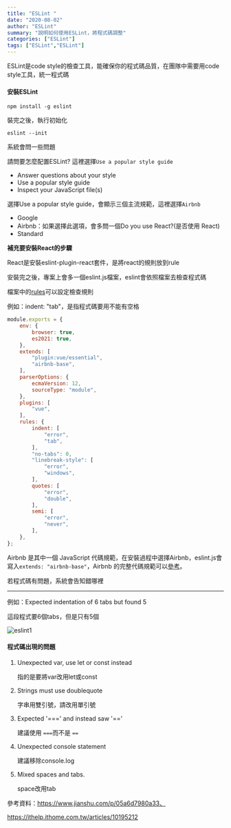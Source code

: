 ```yaml
---
title: "ESLint "
date: "2020-08-02"
author: "ESLint"
summary: "說明如何使用ESLint，將程式碼調整"
categories: ["ESLint"]
tags: ["ESLint","ESLint"]
---
```


ESLint是code style的檢查工具，能確保你的程式碼品質，在團隊中需要用code style工具，統一程式碼

#### 安裝ESLint

```
npm install -g eslint
```

裝完之後，執行初始化

```
eslint --init
```

系統會問一些問題

請問要怎麼配置ESLint? 這裡選擇`Use a popular style guide`

- Answer questions about your style
- Use a popular style guide
- Inspect your JavaScript file(s)

選擇Use a popular style guide，會顯示三個主流規範，這裡選擇`Airbnb`

- Google
- Airbnb：如果選擇此選項，會多問一個Do you use React?(是否使用 React)
- Standard

**補充要安裝React的步驟**

React是安裝eslint-plugin-react套件，是將react的規則放到rule

安裝完之後，專案上會多一個eslint.js檔案，eslint會依照檔案去檢查程式碼

檔案中的[rules](https://eslint.org/docs/rules/)可以設定檢查規則

例如：indent: "tab"，是指程式碼要用不能有空格

```javascript
module.exports = {
	env: {
		browser: true,
		es2021: true,
	},
	extends: [
		"plugin:vue/essential",
		"airbnb-base",
	],
	parserOptions: {
		ecmaVersion: 12,
		sourceType: "module",
	},
	plugins: [
		"vue",
	],
	rules: {
		indent: [
			"error",
			"tab",
		],
		"no-tabs": 0,
		"linebreak-style": [
			"error",
			"windows",
		],
		quotes: [
			"error",
			"double",
		],
		semi: [
			"error",
			"never",
		],
	},
};

```

Airbnb 是其中一個 JavaScript 代碼規範，在安裝過程中選擇Airbnb，eslint.js會寫入`extends: "airbnb-base"`，Airbnb 的完整代碼規範可以[參考](https://github.com/airbnb/javascript)。

若程式碼有問題，系統會告知錯哪裡

--------

例如：Expected indentation of 6 tabs but found 5

這段程式要6個tabs，但是只有5個

![eslint1](C:\xampp\htdocs\markdown_note\assets\images\eslint1.png)

#### 程式碼出現的問題

1. Unexpected var, use let or const instead

   指的是要將var改用let或const

2. Strings must use doublequote

   字串用雙引號，請改用單引號

3. Expected '===' and instead saw '=='

   建議使用 `===`而不是 `==`

4. Unexpected console statement

   建議移除console.log

5. Mixed spaces and tabs.

   space改用tab



參考資料：https://www.jianshu.com/p/05a6d7980a33、

https://ithelp.ithome.com.tw/articles/10195212